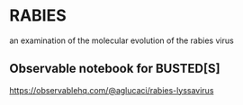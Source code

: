 # RABIES
an examination of the molecular evolution of the rabies virus


## Observable notebook for BUSTED[S]

https://observablehq.com/@aglucaci/rabies-lyssavirus
